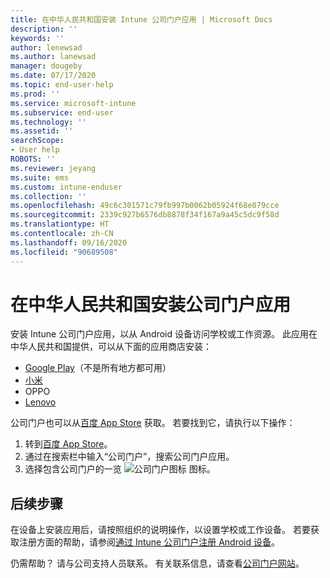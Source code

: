 ```yaml
---
title: 在中华人民共和国安装 Intune 公司门户应用 | Microsoft Docs
description: ''
keywords: ''
author: lenewsad
ms.author: lanewsad
manager: dougeby
ms.date: 07/17/2020
ms.topic: end-user-help
ms.prod: ''
ms.service: microsoft-intune
ms.subservice: end-user
ms.technology: ''
ms.assetid: ''
searchScope:
- User help
ROBOTS: ''
ms.reviewer: jeyang
ms.suite: ems
ms.custom: intune-enduser
ms.collection: ''
ms.openlocfilehash: 49c6c301571c79fb997b0062b05924f68e079cce
ms.sourcegitcommit: 2339c927b6576db8878f34f167a9a45c5dc9f58d
ms.translationtype: HT
ms.contentlocale: zh-CN
ms.lasthandoff: 09/16/2020
ms.locfileid: "90689508"
---
```

# <a name="install-company-portal-app-in-peoples-republic-of-china"></a>在中华人民共和国安装公司门户应用

安装 Intune 公司门户应用，以从 Android 设备访问学校或工作资源。 此应用在中华人民共和国提供，可以从下面的应用商店安装： 

* [Google Play](https://go.microsoft.com/fwlink/?linkid=871947)（不是所有地方都可用）
* [小米](https://go.microsoft.com/fwlink/?linkid=836947)
* OPPO
* [Lenovo](https://go.microsoft.com/fwlink/?linkid=2125082)


公司门户也可以从[百度 App Store](https://go.microsoft.com/fwlink/?linkid=2133565) 获取。 若要找到它，请执行以下操作：  
 
   1. 转到[百度 App Store](https://go.microsoft.com/fwlink/?linkid=2133565)。  
   2. 通过在搜索栏中输入“公司门户”，搜索公司门户应用。  
   3. 选择包含公司门户的一览 ![公司门户图标](./media/company-portal-logo-small-2006.png) 图标。  


## <a name="next-steps"></a>后续步骤  
在设备上安装应用后，请按照组织的说明操作，以设置学校或工作设备。 若要获取注册方面的帮助，请参阅[通过 Intune 公司门户注册 Android 设备](enroll-device-android-company-portal.md)。 


仍需帮助？ 请与公司支持人员联系。 有关联系信息，请查看[公司门户网站](https://go.microsoft.com/fwlink/?linkid=2010980)。
